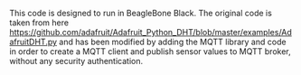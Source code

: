 This code is designed to run in BeagleBone Black.
The original code is taken from here https://github.com/adafruit/Adafruit_Python_DHT/blob/master/examples/AdafruitDHT.py
and has been modified by adding the MQTT library and code in order to create a MQTT client and publish sensor values to MQTT broker, without any security authentication.
